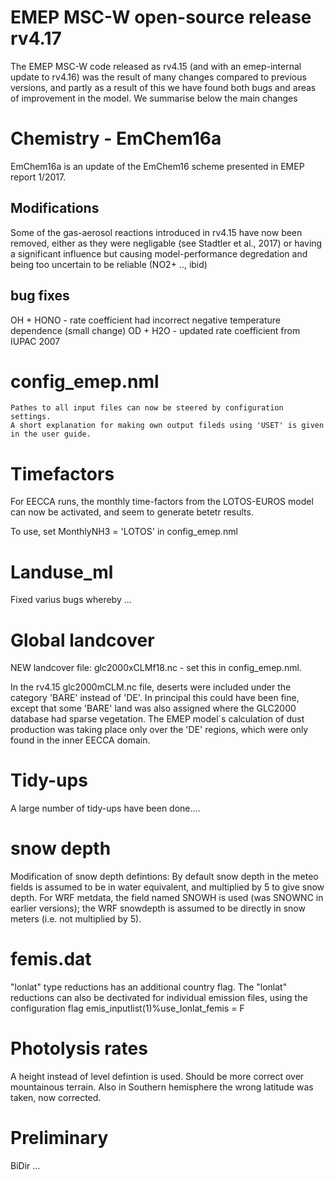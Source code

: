 # EMEP MSC-W open-source release rv4.17


The EMEP MSC-W code released as rv4.15 (and with an emep-internal update to rv4.16)
was the result of many changes compared to
previous versions, and partly as a result of this we have found both bugs and
areas of improvement in the model. We summarise below the main changes


# Chemistry - EmChem16a

EmChem16a is an update of the EmChem16 scheme presented in EMEP report 1/2017.

## Modifications

  Some of the gas-aerosol reactions introduced in rv4.15 have now been removed, either
  as they were negligable  (see Stadtler et al., 2017) or having a significant
  influence but causing model-performance degredation and being too uncertain to
  be reliable  (NO2+ .., ibid)

## bug fixes

  OH + HONO - rate coefficient had incorrect negative temperature dependence (small change)
  OD + H2O  - updated rate coefficient from IUPAC 2007

# config_emep.nml
  
    Pathes to all input files can now be steered by configuration settings.
    A short explanation for making own output fileds using 'USET' is given in the user guide.

# Timefactors

  For EECCA runs, the monthly time-factors from the LOTOS-EUROS model can now be
  activated, and seem to generate betetr results. 

  To use, set MonthlyNH3 = 'LOTOS' in config_emep.nml


# Landuse_ml

 Fixed varius bugs  whereby ...

# Global landcover

  NEW landcover file: glc2000xCLMf18.nc - set this in config_emep.nml.

  In the rv4.15 glc2000mCLM.nc file, deserts were included under the
  category 'BARE' instead of 'DE'. In principal this could have been
  fine, except that some 'BARE' land was also assigned where the GLC2000
  database had sparse vegetation. The EMEP model´s calculation of dust
  production was taking place only over the 'DE' regions, which were
  only found in the inner EECCA domain.


# Tidy-ups

  A large number of tidy-ups have been done....

# snow depth
  
  Modification of snow depth defintions: By default snow depth in the meteo fields is assumed to be in water equivalent, and multiplied by 5 to give snow depth. For WRF metdata, the field named SNOWH is used (was SNOWNC in earlier versions); the WRF snowdepth is assumed to be directly in snow meters (i.e. not multiplied by 5).

# femis.dat

  "lonlat" type reductions has an additional country flag.
  The "lonlat" reductions can also be dectivated for individual emission files, using the configuration flag emis_inputlist(1)%use_lonlat_femis = F
  
# Photolysis rates

  A height instead of level defintion is used. Should be more correct over mountainous terrain. Also in Southern hemisphere the wrong latitude was taken, now corrected.

# Preliminary

  BiDir ...

